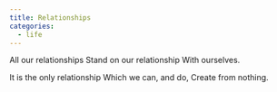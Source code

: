 ```yaml
---
title: Relationships
categories:
  - life
---
```


All our relationships
Stand on our relationship
With ourselves.

It is the only relationship
Which we can,
and do,
Create from nothing.
